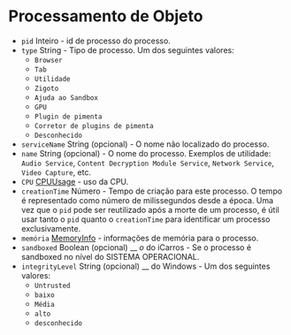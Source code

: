 # Processamento de Objeto

* `pid` Inteiro - id de processo do processo.
* `type` String - Tipo de processo. Um dos seguintes valores:
  * `Browser`
  * `Tab`
  * `Utilidade`
  * `Zigoto`
  * `Ajuda ao Sandbox`
  * `GPU`
  * `Plugin de pimenta`
  * `Corretor de plugins de pimenta`
  * `Desconhecido`
* `serviceName` String (opcional) - O nome não localizado do processo.
* `name` String (opcional) - O nome do processo. Exemplos de utilidade: `Audio Service`, `Content Decryption Module Service`, `Network Service`, `Video Capture`, etc.
* `CPU` [CPUUsage](cpu-usage.md) - uso da CPU.
* `creationTime` Número - Tempo de criação para este processo. O tempo é representado como número de milissegundos desde a época. Uma vez que o `pid` pode ser reutilizado após a morte de um processo, é útil usar tanto o `pid` quanto o `creationTime` para identificar um processo exclusivamente.
* `memória` [MemoryInfo](memory-info.md) - informações de memória para o processo.
* `sandboxed` Boolean (opcional) __ _o_ do iCarros - Se o processo é sandboxed no nível do SISTEMA OPERACIONAL.
* `integrityLevel` String (opcional) __ do Windows - Um dos seguintes valores:
  * `Untrusted`
  * `baixo`
  * `Média`
  * `alto`
  * `desconhecido`
